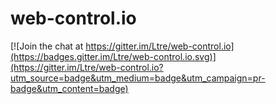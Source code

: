 # web-control.io

[![Join the chat at https://gitter.im/Ltre/web-control.io](https://badges.gitter.im/Ltre/web-control.io.svg)](https://gitter.im/Ltre/web-control.io?utm_source=badge&utm_medium=badge&utm_campaign=pr-badge&utm_content=badge)
